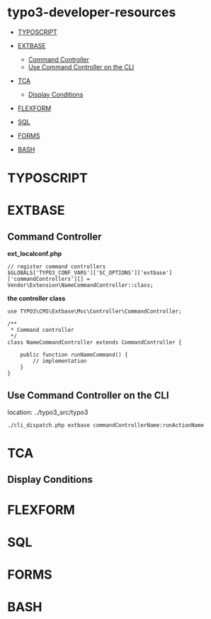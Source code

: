 # typo3-developer-resources


* [TYPOSCRIPT](#typoscript)

* [EXTBASE](#extbase)
    * [Command Controller](#command_controller)
    * [Use Command Controller on the CLI](#use_command_controller)

* [TCA](#tca)

    * [Display Conditions](#display_cond)

* [FLEXFORM](#flexform)

* [SQL](#sql)

* [FORMS](#forms)

* [BASH](#bash)




# <a name="typoscript">TYPOSCRIPT</a>
# <a name="extbase">EXTBASE</a>
## <a name="command_controller">Command Controller</a>
**ext_localconf.php**

    // register command controllers
    $GLOBALS['TYPO3_CONF_VARS']['SC_OPTIONS']['extbase']['commandControllers'][] = Vendor\Extension\NameCommandController::class;

**the controller class**

    use TYPO3\CMS\Extbase\Mvc\Controller\CommandController;

    /**
     * Command controller
     */
    class NameCommandController extends CommandController {

    	public function runNameCommand() {
    		// implementation
    	}
    }
## <a name="use_command_controller">Use Command Controller on the CLI</a>  
location: ../typo3_src/typo3
```
./cli_dispatch.php extbase commandControllerName:runActionName   
```
# <a name="tca">TCA</a>
## <a name="display_cond">Display Conditions</a>
# <a name="flexform">FLEXFORM</a>
# <a name="sql">SQL</a>
# <a name="forms">FORMS</a>
# <a name="bash">BASH</a>
